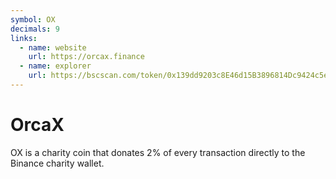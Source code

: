 ```yaml
---
symbol: OX
decimals: 9
links:
  - name: website
    url: https://orcax.finance
  - name: explorer
    url: https://bscscan.com/token/0x139dd9203c8E46d15B3896814Dc9424c5e5559fA
---
```


# OrcaX

OX is a charity coin that donates 2% of every transaction directly to the Binance charity wallet.
